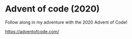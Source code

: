 # Advent of code (2020)

Follow along in my adventure with the 2020 Advent of Code!

https://adventofcode.com/
